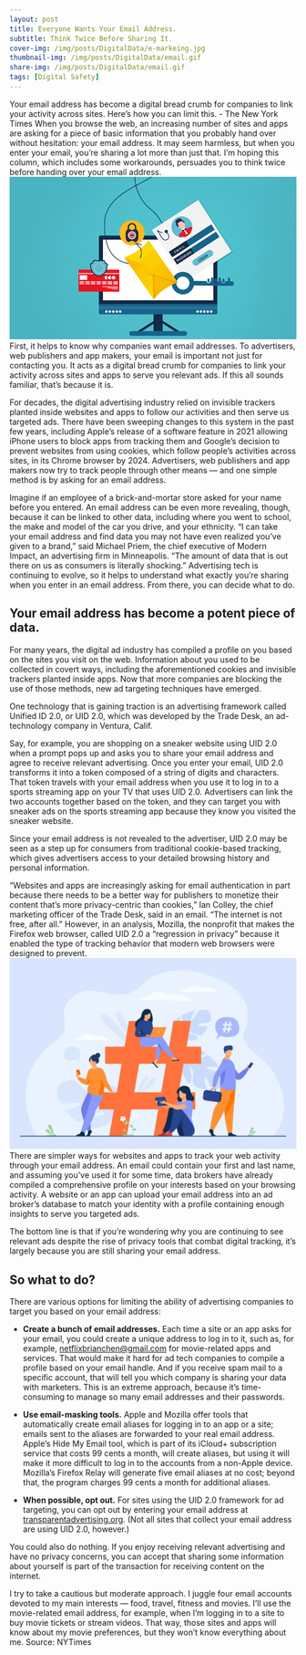 ```yaml
---
layout: post
title: Everyone Wants Your Email Address.
subtitle: Think Twice Before Sharing It.
cover-img: /img/posts/DigitalData/e-markeing.jpg
thumbnail-img: /img/posts/DigitalData/email.gif
share-img: /img/posts/DigitalData/email.gif
tags: [Digital Safety]
---
```

Your email address has become a digital bread crumb for companies to link your activity across sites. Here’s how you can limit this. - The New York Times
When you browse the web, an increasing number of sites and apps are asking for a piece of basic information that you probably hand over without hesitation: your email address.
It may seem harmless, but when you enter your email, you’re sharing a lot more than just that. I’m hoping this column, which includes some workarounds, persuades you to think twice before handing over your email address.
![Digital Safety ](/img/posts/DigitalData/email.gif)
First, it helps to know why companies want email addresses. To advertisers, web publishers and app makers, your email is important not just for contacting you. It acts as a digital bread crumb for companies to link your activity across sites and apps to serve you relevant ads.
If this all sounds familiar, that’s because it is.

For decades, the digital advertising industry relied on invisible trackers planted inside websites and apps to follow our activities and then serve us targeted ads. There have been sweeping changes to this system in the past few years, including Apple’s release of a software feature in 2021 allowing iPhone users to block apps from tracking them and Google’s decision to prevent websites from using cookies, which follow people’s activities across sites, in its Chrome browser by 2024.
Advertisers, web publishers and app makers now try to track people through other means — and one simple method is by asking for an email address.

Imagine if an employee of a brick-and-mortar store asked for your name before you entered. An email address can be even more revealing, though, because it can be linked to other data, including where you went to school, the make and model of the car you drive, and your ethnicity.
“I can take your email address and find data you may not have even realized you’ve given to a brand,” said Michael Priem, the chief executive of Modern Impact, an advertising firm in Minneapolis. “The amount of data that is out there on us as consumers is literally shocking.”
Advertising tech is continuing to evolve, so it helps to understand what exactly you’re sharing when you enter in an email address. From there, you can decide what to do.

## Your email address has become a potent piece of data.

For many years, the digital ad industry has compiled a profile on you based on the sites you visit on the web. Information about you used to be collected in covert ways, including the aforementioned cookies and invisible trackers planted inside apps. Now that more companies are blocking the use of those methods, new ad targeting techniques have emerged.

One technology that is gaining traction is an advertising framework called Unified ID 2.0, or UID 2.0, which was developed by the Trade Desk, an ad-technology company in Ventura, Calif.

Say, for example, you are shopping on a sneaker website using UID 2.0 when a prompt pops up and asks you to share your email address and agree to receive relevant advertising. Once you enter your email, UID 2.0 transforms it into a token composed of a string of digits and characters. That token travels with your email address when you use it to log in to a sports streaming app on your TV that uses UID 2.0. Advertisers can link the two accounts together based on the token, and they can target you with sneaker ads on the sports streaming app because they know you visited the sneaker website.

Since your email address is not revealed to the advertiser, UID 2.0 may be seen as a step up for consumers from traditional cookie-based tracking, which gives advertisers access to your detailed browsing history and personal information.

“Websites and apps are increasingly asking for email authentication in part because there needs to be a better way for publishers to monetize their content that’s more privacy-centric than cookies,” Ian Colley, the chief marketing officer of the Trade Desk, said in an email. “The internet is not free, after all.”
However, in an analysis, Mozilla, the nonprofit that makes the Firefox web browser, called UID 2.0 a “regression in privacy” because it enabled the type of tracking behavior that modern web browsers were designed to prevent.
![Digital Saifty](/img/posts/DigitalData/email-marketing.webp)
There are simpler ways for websites and apps to track your web activity through your email address. An email could contain your first and last name, and assuming you’ve used it for some time, data brokers have already compiled a comprehensive profile on your interests based on your browsing activity. A website or an app can upload your email address into an ad broker’s database to match your identity with a profile containing enough insights to serve you targeted ads.

The bottom line is that if you’re wondering why you are continuing to see relevant ads despite the rise of privacy tools that combat digital tracking, it’s largely because you are still sharing your email address.

## So what to do?

There are various options for limiting the ability of advertising companies to target you based on your email address:

- **Create a bunch of email addresses.** Each time a site or an app asks for your email, you could create a unique address to log in to it, such as, for example, netflixbrianchen@gmail.com for movie-related apps and services. That would make it hard for ad tech companies to compile a profile based on your email handle. And if you receive spam mail to a specific account, that will tell you which company is sharing your data with marketers. This is an extreme approach, because it’s time-consuming to manage so many email addresses and their passwords.

- **Use email-masking tools.** Apple and Mozilla offer tools that automatically create email aliases for logging in to an app or a site; emails sent to the aliases are forwarded to your real email address. Apple’s Hide My Email tool, which is part of its iCloud+ subscription service that costs 99 cents a month, will create aliases, but using it will make it more difficult to log in to the accounts from a non-Apple device. Mozilla’s Firefox Relay will generate five email aliases at no cost; beyond that, the program charges 99 cents a month for additional aliases.

- **When possible, opt out.** For sites using the UID 2.0 framework for ad targeting, you can opt out by entering your email address at [transparentadvertising.org](https://transparentadvertising.org). (Not all sites that collect your email address are using UID 2.0, however.)

You could also do nothing. If you enjoy receiving relevant advertising and have no privacy concerns, you can accept that sharing some information about yourself is part of the transaction for receiving content on the internet.

I try to take a cautious but moderate approach. I juggle four email accounts devoted to my main interests — food, travel, fitness and movies. I’ll use the movie-related email address, for example, when I’m logging in to a site to buy movie tickets or stream videos. That way, those sites and apps will know about my movie preferences, but they won’t know everything about me.
 Source: NYTimes
